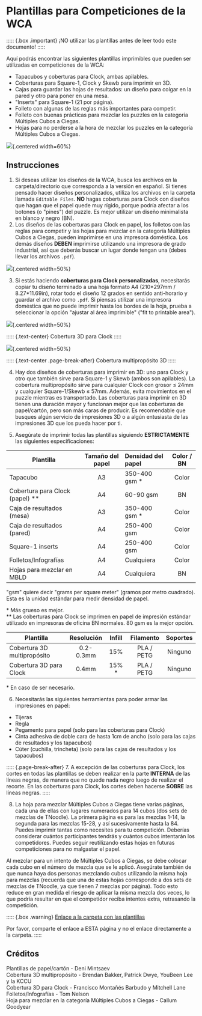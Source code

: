 # Plantillas para Competiciones de la WCA

::::: {.box .important}
¡NO utilizar las plantillas antes de leer todo este documento!
:::::

Aquí podrás encontrar las siguientes plantillas imprimibles que pueden ser utilizadas en competiciones de la WCA:

- Tapacubos y coberturas para Clock, ambas apilables.
- Coberturas para Square-1, Clock y Skewb para imprimir en 3D.
- Cajas para guardar las hojas de resultados: un diseño para colgar en la pared y otro para poner en una mesa.
- "Inserts" para Square-1 (21 por página).
- Folleto con algunas de las reglas más importantes para competir.
- Folleto con buenas prácticas para mezclar los puzzles en la categoría Múltiples Cubos a Ciegas.
- Hojas para no perderse a la hora de mezclar los puzzles en la categoría Múltiples Cubos a Ciegas.

![](images/results_boxes_and_cube_cover.jpg){.centered width=60%}

## Instrucciones

1. Si deseas utilizar los diseños de la WCA, busca los archivos en la carpeta/directorio que corresponda a la versión en español. Si tienes pensado hacer diseños personalizados, utiliza los archivos en la carpeta llamada `Editable Files`. **NO** hagas coberturas para Clock con diseños que hagan que el papel quede muy rígido, porque podría afectar a los botones (o "pines") del puzzle. Es mejor utilizar un diseño minimalista en blanco y negro (BN).
2. Los diseños de las coberturas para Clock en papel, los folletos con las reglas para competir y las hojas para mezclar en la categoría Múltiples Cubos a Ciegas, pueden imprimirse en una impresora doméstica. Los demás diseños **DEBEN** imprimirse utilizando una impresora de grado industrial, así que deberás buscar un lugar donde tengan una (debes llevar los archivos `.pdf`).

![](images/paper_clock_covers.jpg){.centered width=50%}

3. Si estás haciendo **coberturas para Clock personalizadas**, necesitarás copiar tu diseño terminado a una hoja formato A4 (210\*297mm / 8.27\*11.69in), rotar todo el diseño 12 grados en sentido anti-horario y guardar el archivo como `.pdf`. Si piensas utilizar una impresora doméstica que no puede imprimir hasta los bordes de la hoja, prueba a seleccionar la opción "ajustar al área imprimible" ("fit to printable area").

![](images/clock_in_3d_cover.jpg){.centered width=50%}

::::: {.text-center}
Cobertura 3D para Clock
:::::

![](images/sq1_in_3d_cover.jpg){.centered width=50%}

::::: {.text-center .page-break-after}
Cobertura multipropósito 3D
:::::

4. Hay dos diseños de coberturas para imprimir en 3D: uno para Clock y otro que también sirve para Square-1 y Skewb (ambos son apilables). La cobertura multipropósito sirve para cualquier Clock con grosor ≤ 24mm y cualquier Square-1/Skewb ≤ 57mm. Además, evita movimientos en el puzzle mientras es transportado. Las coberturas para imprimir en 3D tienen una duración mayor y funcionan mejor que las coberturas de papel/cartón, pero son más caras de producir. Es recomendable que busques algún servicio de impresiones 3D o a algún entusiasta de las impresiones 3D que los pueda hacer por ti.

5. Asegúrate de imprimir todas las plantillas siguiendo **ESTRICTAMENTE** las siguientes especificaciones:

| Plantilla                         | Tamaño del papel | Densidad del papel | Color / BN |
| --------------------------------- | :--------------: | :----------------- | :--------: |
| Tapacubo                          |        A3        | 350-400 gsm \*     |   Color    |
| Cobertura para Clock (papel) \*\* |        A4        | 60-90 gsm          |     BN     |
| Caja de resultados (mesa)         |        A3        | 350-400 gsm \*     |   Color    |
| Caja de resultados (pared)        |        A4        | 250-400 gsm        |   Color    |
| Square-1 inserts                  |        A4        | 250-400 gsm        |   Color    |
| Folletos/Infografías              |        A4        | Cualquiera         |   Color    |
| Hojas para mezclar en MBLD        |        A4        | Cualquiera         |     BN     |

"gsm" quiere decir "grams per square meter" (gramos por metro cuadrado). Esta es la unidad estándar para medir densidad de papel.

\* Más grueso es mejor.<br/>
\*\* Las coberturas para Clock se imprimen en papel de impresión estándar utilizado en impresoras de oficina BN normales. 80 gsm es la mejor opción.

| Plantilla                   | Resolución |  Infill  | Filamento  |  Soportes  |
| --------------------------- | :--------: | :------: | :--------: | :--------: |
| Cobertura 3D multipropósito | 0.2-0.3mm  |   15%    | PLA / PETG |  Ninguno   |
| Cobertura 3D para Clock     |   0.4mm    |   15% \* | PLA / PETG |  Ninguno   |

\* En caso de ser necesario.

6. Necesitarás las siguientes herramientas para poder armar las impresiones en papel:

- Tijeras
- Regla
- Pegamento para papel (solo para las coberturas para Clock)
- Cinta adhesiva de doble cara de hasta 1cm de ancho (solo para las cajas de resultados y los tapacubos)
- Cúter (cuchilla, trincheta) (solo para las cajas de resultados y los tapacubos)

::::: {.page-break-after}
7. A excepción de las coberturas para Clock, los cortes en todas las plantillas se deben realizar en la parte **INTERNA** de las líneas negras, de manera que no quede nada negro luego de realizar el recorte. En las coberturas para Clock, los cortes deben hacerse **SOBRE** las líneas negras.
:::::

8. La hoja para mezclar Múltiples Cubos a Ciegas tiene varias páginas, cada una de ellas con lugares numerados para 14 cubos (dos sets de mezclas de TNoodle). La primera página es para las mezclas 1-14, la segunda para las mezclas 15-28, y así sucesivamente hasta la 84. Puedes imprimir tantas como necesites para tu competición. Deberías considerar cuántos participantes tendrás y cuántos cubos intentarán los competidores. Puedes seguir reutilizando estas hojas en futuras competiciones para no malgastar el papel.

Al mezclar para un intento de Múltiples Cubos a Ciegas, se debe colocar cada cubo en el número de mezcla que se le aplicó. Asegúrate también de que nunca haya dos personas mezclando cubos utilizando la misma hoja para mezclas (recuerda que una de estas hojas corresponde a dos sets de mezclas de TNoodle, ya que tienen 7 mezclas por página). Todo esto reduce en gran medida el riesgo de aplicar la misma mezcla dos veces, lo que podría resultar en que el competidor reciba intentos extra, retrasando la competición.

::::: {.box .warning}
[Enlace a la carpeta con las plantillas](https://drive.google.com/drive/folders/1EVqEWSqruZ8_vEJpUmqhFUqaikzgUkkP)

Por favor, comparte el enlace a ESTA página y no el enlace directamente a la carpeta.
:::::

## Créditos

Plantillas de papel/cartón - Deni Mintsaev<br/>
Cobertura 3D multipropósito - Brendan Bakker, Patrick Dwye, YouBeen Lee y la KCCU<br/>
Cobertura 3D para Clock - Francisco Montañés Barbudo y Mitchell Lane<br/>
Folletos/Infografías - Tom Nelson<br/>
Hoja para mezclar en la categoría Múltiples Cubos a Ciegas - Callum Goodyear
